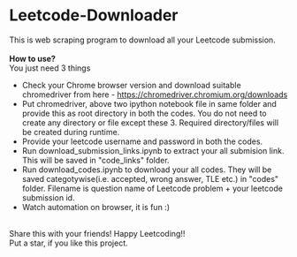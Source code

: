 # Leetcode-Downloader

This is web scraping program to download all your Leetcode submission.<br />
<br />
**How to use?** <br />
You just need 3 things <br />
- Check your Chrome browser version and download suitable chromedriver from here - https://chromedriver.chromium.org/downloads <br />
- Put chromedriver, above two ipython notebook file in same folder and provide this as root directory in both the codes. You do not need to create any directory or file except these 3. Required directory/files will be created during runtime. <br />
- Provide your leetcode username and password in both the codes.
- Run download_submission_links.ipynb to extract your all submision link. This will be saved in "code_links" folder.
- Run download_codes.ipynb to download your all codes. They will be saved categotywise(i.e. accepted, wrong answer, TLE etc.) in "codes" folder. Filename is question name of Leetcode problem + your leetcode submission id. <br /> 
- Watch automation on browser, it is fun :)

<br />
Share this with your friends! Happy Leetcoding!! <br />
Put a star, if you like this project.
